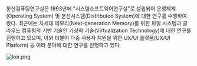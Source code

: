 
분산컴퓨팅연구실은 1993년에 "시스템소프트웨어연구실"로 설립되어 운영체제(Operating System) 및 분산시스템(Distributed System)에 대한 연구를 수행하여 왔다. 
최근에는 차세대 메모리(Next-generation Memory)를 위한 파일 시스템과 클라우드 컴퓨팅의 기반 기술인 가상화 기술(Virtualization Technology)에 대한 연구를 진행하고 있으며, 이와 더불어 다중 사용자 지원을 위한 UX/UI 플랫폼(UX/UI Platform) 등 여러 분야에 대한 연구를 진행하고 있다.


![kor.png](kor.png)

